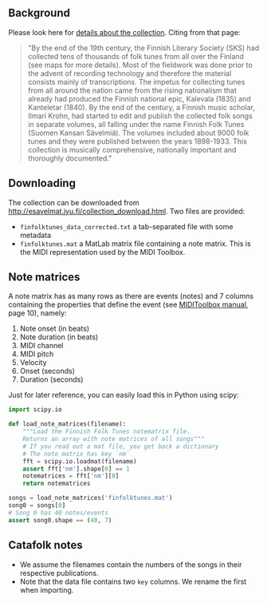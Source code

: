 Background
----------

Please look here for [details about the collection](http://esavelmat.jyu.fi/collection.html). Citing from that page:

> "By the end of the 19th century, the Finnish Literary Society (SKS) had collected tens of thousands of folk tunes from all over the Finland (see maps for more details). Most of the fieldwork was done prior to the advent of recording technology and therefore the material consists mainly of transcriptions. The impetus for collecting tunes from all around the nation came from the rising nationalism that already had produced the Finnish national epic, Kalevala (1835) and Kanteletar (1840). By the end of the century, a Finnish music scholar, Ilmari Krohn, had started to edit and publish the collected folk songs in separate volumes, all falling under the name Finnish Folk Tunes (Suomen Kansan Sävelmiä). The volumes included about 9000 folk tunes and they were published between the years 1898-1933. This collection is musically comprehensive, nationally important and thoroughly documented."

Downloading
-----------

The collection can be downloaded from http://esavelmat.jyu.fi/collection_download.html.
Two files are provided:

- `finfolktunes_data_corrected.txt` a tab-separated file with some metadata
- `finfolktunes.mat` a MatLab matrix file containing a note matrix. This is the MIDI representation used by the MIDI Toolbox. 

Note matrices
-----------

A note matrix has as many rows as there are events (notes) and 7 columns containing the properties that define the event 
(see [MIDIToolbox manual](https://github.com/miditoolbox/1.1/blob/master/documentation/MIDItoolbox1.1_manual.pdf), page 10), namely:

1. Note onset (in beats)
2. Note duration (in beats)
3. MIDI channel
4. MIDI pitch
5. Velocity
6. Onset (seconds)
7. Duration (seconds)

Just for later reference, you can easily load this in Python using scipy:

```python
import scipy.io

def load_note_matrices(filename):
    """Load the Finnish Folk Tunes notematrix file.
    Returns an array with note matrices of all songs"""
    # If you read out a mat file, you get back a dictionary
    # The note matrix has key `nm`
    fft = scipy.io.loadmat(filename)
    assert fft['nm'].shape[0] == 1
    notematrices = fft['nm'][0]
    return notematrices

songs = load_note_matrices('finfolktunes.mat')
song0 = songs[0]
# Song 0 has 40 notes/events
assert song0.shape == (40, 7)
```


Catafolk notes
--------------

- We assume the filenames contain the numbers of the songs
in their respective publications.
- Note that the data file contains two `key` columns. We rename the first when importing.